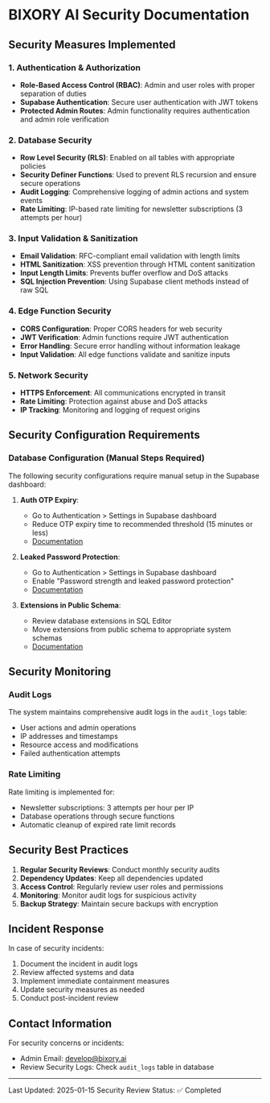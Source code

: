 # BIXORY AI Security Documentation

## Security Measures Implemented

### 1. Authentication & Authorization
- **Role-Based Access Control (RBAC)**: Admin and user roles with proper separation of duties
- **Supabase Authentication**: Secure user authentication with JWT tokens
- **Protected Admin Routes**: Admin functionality requires authentication and admin role verification

### 2. Database Security
- **Row Level Security (RLS)**: Enabled on all tables with appropriate policies
- **Security Definer Functions**: Used to prevent RLS recursion and ensure secure operations
- **Audit Logging**: Comprehensive logging of admin actions and system events
- **Rate Limiting**: IP-based rate limiting for newsletter subscriptions (3 attempts per hour)

### 3. Input Validation & Sanitization
- **Email Validation**: RFC-compliant email validation with length limits
- **HTML Sanitization**: XSS prevention through HTML content sanitization
- **Input Length Limits**: Prevents buffer overflow and DoS attacks
- **SQL Injection Prevention**: Using Supabase client methods instead of raw SQL

### 4. Edge Function Security
- **CORS Configuration**: Proper CORS headers for web security
- **JWT Verification**: Admin functions require JWT authentication
- **Error Handling**: Secure error handling without information leakage
- **Input Validation**: All edge functions validate and sanitize inputs

### 5. Network Security
- **HTTPS Enforcement**: All communications encrypted in transit
- **Rate Limiting**: Protection against abuse and DoS attacks
- **IP Tracking**: Monitoring and logging of request origins

## Security Configuration Requirements

### Database Configuration (Manual Steps Required)
The following security configurations require manual setup in the Supabase dashboard:

1. **Auth OTP Expiry**: 
   - Go to Authentication > Settings in Supabase dashboard
   - Reduce OTP expiry time to recommended threshold (15 minutes or less)
   - [Documentation](https://supabase.com/docs/guides/platform/going-into-prod#security)

2. **Leaked Password Protection**:
   - Go to Authentication > Settings in Supabase dashboard
   - Enable "Password strength and leaked password protection"
   - [Documentation](https://supabase.com/docs/guides/auth/password-security#password-strength-and-leaked-password-protection)

3. **Extensions in Public Schema**:
   - Review database extensions in SQL Editor
   - Move extensions from public schema to appropriate system schemas
   - [Documentation](https://supabase.com/docs/guides/database/database-linter?lint=0014_extension_in_public)

## Security Monitoring

### Audit Logs
The system maintains comprehensive audit logs in the `audit_logs` table:
- User actions and admin operations
- IP addresses and timestamps
- Resource access and modifications
- Failed authentication attempts

### Rate Limiting
Rate limiting is implemented for:
- Newsletter subscriptions: 3 attempts per hour per IP
- Database operations through secure functions
- Automatic cleanup of expired rate limit records

## Security Best Practices

1. **Regular Security Reviews**: Conduct monthly security audits
2. **Dependency Updates**: Keep all dependencies updated
3. **Access Control**: Regularly review user roles and permissions
4. **Monitoring**: Monitor audit logs for suspicious activity
5. **Backup Strategy**: Maintain secure backups with encryption

## Incident Response

In case of security incidents:
1. Document the incident in audit logs
2. Review affected systems and data
3. Implement immediate containment measures
4. Update security measures as needed
5. Conduct post-incident review

## Contact Information

For security concerns or incidents:
- Admin Email: develop@bixory.ai
- Review Security Logs: Check `audit_logs` table in database

---

Last Updated: 2025-01-15
Security Review Status: ✅ Completed